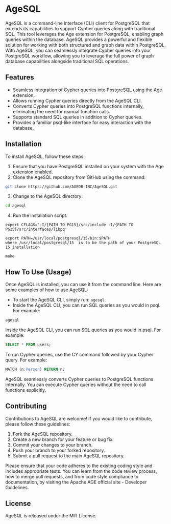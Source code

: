 # AgeSQL

AgeSQL is a command-line interface (CLI) client for PostgreSQL that extends its capabilities to support Cypher queries along with traditional SQL. This tool leverages the Age extension for PostgreSQL, enabling graph queries within the database.
AgeSQL provides a powerful and flexible solution for working with both  structured and graph data within PostgreSQL. With AgeSQL, you can  seamlessly integrate Cypher queries into your PostgreSQL workflow,  allowing you to leverage the full power of graph database capabilities  alongside traditional SQL operations.

## Features

- Seamless integration of Cypher queries into PostgreSQL using the Age extension.
- Allows running Cypher queries directly from the AgeSQL CLI.
- Converts Cypher queries into PostgreSQL functions internally, eliminating the need for manual function calls.
- Supports standard SQL queries in addition to Cypher queries.
- Provides a familiar psql-like interface for easy interaction with the database.

## Installation

To install AgeSQL, follow these steps:

1. Ensure that you have PostgreSQL installed on your system with the Age extension enabled.
2. Clone the AgeSQL repository from GitHub using the command: 

```bash
git clone https://github.com/AGEDB-INC/AgeSQL.git
```

3. Change to the AgeSQL directory:

```bash
cd agesql
```
4. Run the installation script.
```
export CFLAGS='-I/{PATH TO PG15}/src/include -I/{PATH TO PG15}/src/interfaces/libpq'
```

```
export PATH=/usr/local/postgresql/15/bin:$PATH
where /usr/local/postgresql/15  is to be the path of your PostgreSQL 15 installation
```
```
make
```

## How To Use (Usage) 

Once AgeSQL is installed, you can use it from the command line. Here are some examples of how to use AgeSQL:

- To start the AgeSQL CLI, simply run: `agesql`.
- Inside the AgeSQL CLI, you can run SQL queries as you would in psql. For example: 

```bash
agesql
```

Inside the AgeSQL CLI, you can run SQL queries as you would in psql. For example:

```sql
SELECT * FROM users;
```

To run Cypher queries, use the CY command followed by your Cypher query. For example:

```sql
MATCH (n:Person) RETURN n;
```

AgeSQL seamlessly converts Cypher queries to PostgreSQL functions internally. You can execute Cypher queries without the need to call functions explicitly.

## Contributing

Contributions to AgeSQL are welcome! If you would like to contribute, please follow these guidelines:

1. Fork the AgeSQL repository.
2. Create a new branch for your feature or bug fix.
3. Commit your changes to your branch.
4. Push your branch to your forked repository.
5. Submit a pull request to the main AgeSQL repository.

Please ensure that your code adheres to the existing coding style and includes appropriate tests. You can learn from the code review process, how to merge pull  requests, and from code style compliance to documentation, by visiting  the Apache AGE official site - Developer Guidelines.

## License

AgeSQL is released under the MIT License.